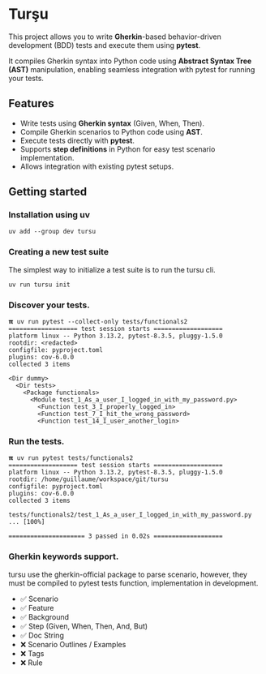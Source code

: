 # Turşu

This project allows you to write **Gherkin**-based behavior-driven development (BDD) tests
and execute them using **pytest**.

It compiles Gherkin syntax into Python code using **Abstract Syntax Tree (AST)** manipulation,
enabling seamless integration with pytest for running your tests.

## Features

- Write tests using **Gherkin syntax** (Given, When, Then).
- Compile Gherkin scenarios to Python code using **AST**.
- Execute tests directly with **pytest**.
- Supports **step definitions** in Python for easy test scenario implementation.
- Allows integration with existing pytest setups.

## Getting started

### Installation using uv

```
uv add --group dev tursu
```

### Creating a new test suite

The simplest way to initialize a test suite is to run the tursu cli.

```
uv run tursu init
```

### Discover your tests.

```{bash}
𝝿 uv run pytest --collect-only tests/functionals2
=================== test session starts ===================
platform linux -- Python 3.13.2, pytest-8.3.5, pluggy-1.5.0
rootdir: <redacted>
configfile: pyproject.toml
plugins: cov-6.0.0
collected 3 items

<Dir dummy>
  <Dir tests>
    <Package functionals>
      <Module test_1_As_a_user_I_logged_in_with_my_password.py>
        <Function test_3_I_properly_logged_in>
        <Function test_7_I_hit_the_wrong_password>
        <Function test_14_I_user_another_login>
```

### Run the tests.

```{bash}
𝝿 uv run pytest tests/functionals2
=================== test session starts ===================
platform linux -- Python 3.13.2, pytest-8.3.5, pluggy-1.5.0
rootdir: /home/guillaume/workspace/git/tursu
configfile: pyproject.toml
plugins: cov-6.0.0
collected 3 items

tests/functionals2/test_1_As_a_user_I_logged_in_with_my_password.py ... [100%]

===================== 3 passed in 0.02s ===================
```

### Gherkin keywords support.

tursu use the gherkin-official package to parse scenario, however,
they must be compiled to pytest tests function, implementation in development.

- ✅ Scenario
- ✅ Feature
- ✅ Background
- ✅ Step (Given, When, Then, And, But)
- ✅ Doc String
- ❌ Scenario Outlines / Examples
- ❌ Tags
- ❌ Rule
